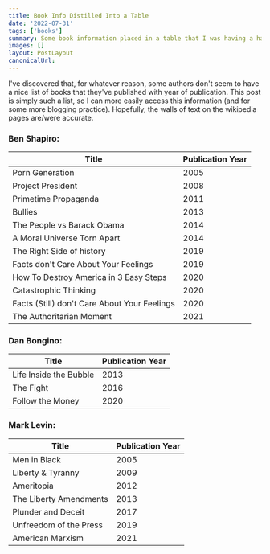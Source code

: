 ```yaml
---
title: Book Info Distilled Into a Table
date: '2022-07-31'
tags: ['books']
summary: Some book information placed in a table that I was having a hard time finding at one point
images: []
layout: PostLayout
canonicalUrl:
---
```


I've discovered that, for whatever reason, some authors don't seem to have a nice list of books that they've published
with year of publication. This post is simply such a list, so I can more easily access this information (and for some
more blogging practice). Hopefully, the walls of text on the wikipedia pages are/were accurate.

### Ben Shapiro:

| Title | Publication Year |
| --- | --- |
| Porn Generation | 2005 |
| Project President | 2008 |
| Primetime Propaganda | 2011 |
| Bullies | 2013 |
| The People vs Barack Obama| 2014 |
| A Moral Universe Torn Apart | 2014 |
| The Right Side of history | 2019 |
| Facts don't Care About Your Feelings | 2019 |
| How To Destroy America in 3 Easy Steps | 2020 |
| Catastrophic Thinking | 2020 |
| Facts (Still) don't Care About Your Feelings | 2020 |
| The Authoritarian Moment | 2021 |

### Dan Bongino:

| Title | Publication Year |
| --- | --- |
| Life Inside the Bubble | 2013 |
| The Fight | 2016 |
| Follow the Money | 2020 |

### Mark Levin:

| Title | Publication Year |
| --- | --- |
| Men in Black | 2005 |
| Liberty & Tyranny | 2009 |
| Ameritopia | 2012 |
| The Liberty Amendments | 2013 |
| Plunder and Deceit | 2017 |
| Unfreedom of the Press | 2019 |
| American Marxism | 2021 |
